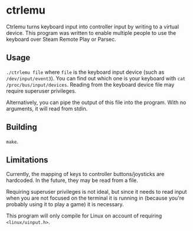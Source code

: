 # ctrlemu

Ctrlemu turns keyboard input into controller input by writing to a virtual device. This program was written to enable multiple people to use the keyboard over Steam Remote Play or Parsec.

## Usage

`./ctrlemu file` where `file` is the keyboard input device (such as `/dev/input/event3`). You can find out which one is your keyboard with `cat /proc/bus/input/devices`. Reading from the keyboard device file may require superuser privileges.

Alternatively, you can pipe the output of this file into the program. With no arguments, it will read from stdin.

## Building

`make`.

## Limitations

Currently, the mapping of keys to controller buttons/joysticks are hardcoded. In the future, they may be read from a file.

Requiring superuser privileges is not ideal, but since it needs to read input when you are not focused on the terminal it is running in (because you're probably using it to play a game) it is necessary.

This program will only compile for Linux on account of requiring `<linux/uinput.h>`.
